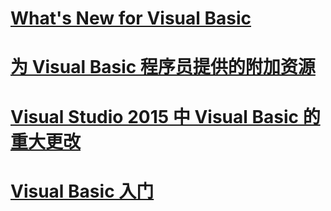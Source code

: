 # [What's New for Visual Basic](whats-new.md)
# [为 Visual Basic 程序员提供的附加资源](additional-resources.md)
# [Visual Studio 2015 中 Visual Basic 的重大更改](breaking-changes-in-visual-studio-2015.md)
# [Visual Basic 入门](index.md)
